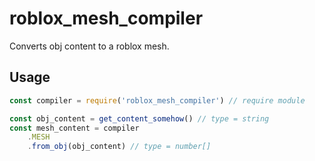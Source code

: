 # roblox_mesh_compiler

Converts obj content to a roblox mesh.

## Usage
```js
const compiler = require('roblox_mesh_compiler') // require module

const obj_content = get_content_somehow() // type = string
const mesh_content = compiler
    .MESH
    .from_obj(obj_content) // type = number[]
```